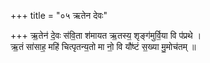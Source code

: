 +++
title = "०५ ऋतेन देवः"

+++
ऋ॒तेन॑ दे॒वः स॑वि॒ता श॑मायत ऋ॒तस्य॒ शृङ्ग॑मुर्वि॒या वि प॑प्रथे ।  
ऋ॒तं सा॑साह॒ महि॑ चित्पृतन्य॒तो मा नो॒ वि यौ॑ष्टं स॒ख्या मु॒मोच॑तम् ॥